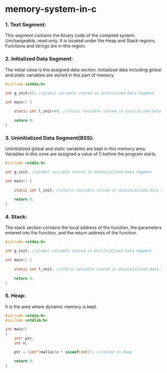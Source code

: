# memory-system-in-c
### 1. Text Segment:
This segment contains the binary code of the compiled system. Unchangeable, read-only. It is located under the Heap and Stack regions. Functions and strings are in this region.
### 2. Initialized Data Segment:
The initial value is the assigned data section. Initialized data including global and static variables are stored in this part of memory.
```c
#include <stdio.h>

int g_init=55; //global variable stored in Initialized Data Segment

int main() {
   
	static int l_init=69; //static variable stored in Initialized Data Segment
	
	return 0;
}
```
### 3. Uninitialized Data Segment(BSS): 
Uninitialized global and static variables are kept in this memory area. Variables in this zone are assigned a value of 0 before the program starts.
```c
#include <stdio.h>

int g_init; //global variable stored in Uninitialized Data Segment

int main() {
   
	static int l_init; //static variable stored in Uninitialized Data Segment
	
	return 0;
}
```
### 4. Stack:
The stack section contains the local address of the function, the parameters entered into the function, and the return address of the function.
```c
#include <stdio.h>

int g_init; //global variable stored in Uninitialized Data Segment

int main() {
   
	static int l_init; //static variable stored in Uninitialized Data Segment
	
	return 0;
}
```
### 5. Heap:
It is the area where dynamic memory is kept.
```c
#include <stdio.h>
#include <stdlib.h>

int main()
{
	int* ptr;
	int n;

	ptr = (int*)malloc(n * sizeof(int)); //stored in Heap

	return 0;
}
```
